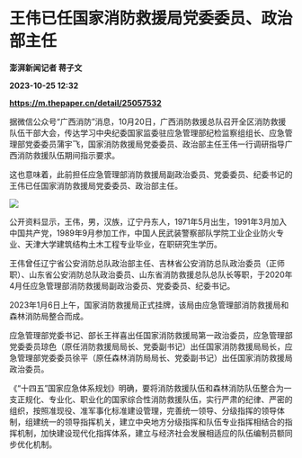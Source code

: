 # 王伟已任国家消防救援局党委委员、政治部主任
**澎湃新闻记者 蒋子文**

**2023-10-25 12:32**

**https://m.thepaper.cn/detail/25057532**

据微信公众号“广西消防”消息，10月20日，广西消防救援总队召开全区消防救援队伍干部大会，传达学习中央纪委国家监委驻应急管理部纪检监察组组长、应急管理部党委委员蒲宇飞，国家消防救援局党委委员、政治部主任王伟一行调研指导广西消防救援队伍期间指示要求。

这也意味着，此前担任应急管理部消防救援局副政治委员、党委委员、纪委书记的王伟已任国家消防救援局党委委员、政治部主任。

![](https://imagecloud.thepaper.cn/thepaper/image/275/591/546.jpg)

公开资料显示，王伟，男，汉族，辽宁丹东人，1971年5月出生，1991年3月加入中国共产党，1989年9月参加工作，中国人民武装警察部队学院工业企业防火专业、天津大学建筑结构土木工程专业毕业，在职研究生学历。

王伟曾任辽宁省公安消防总队政治部主任、吉林省公安消防总队政治委员（正师职）、山东省公安消防总队政治委员、山东省消防救援总队总队长等职，于2020年4月任应急管理部消防救援局副政治委员、党委委员、纪委书记。

2023年1月6日上午，国家消防救援局正式挂牌，该局由应急管理部消防救援局和森林消防局整合而成。

应急管理部党委书记、部长王祥喜出任国家消防救援局第一政治委员，应急管理部党委委员琼色（原任消防救援局局长、党委副书记）出任国家消防救援局局长，应急管理部党委委员徐平（原任森林消防局局长、党委副书记）出任国家消防救援局政治委员。

《“十四五”国家应急体系规划》明确，要将消防救援队伍和森林消防队伍整合为一支正规化、专业化、职业化的国家综合性消防救援队伍，实行严肃的纪律、严密的组织，按照准现役、准军事化标准建设管理，完善统一领导、分级指挥的领导体制，组建统一的领导指挥机关，建立中央地方分级指挥和队伍专业指挥相结合的指挥机制，加快建设现代化指挥体系，建立与经济社会发展相适应的队伍编制员额同步优化机制。